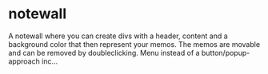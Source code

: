 # notewall
A notewall where you can create divs with a header, content and a background color that then represent your memos. The memos are movable and can be removed by doubleclicking. Menu instead of a button/popup-approach inc...
